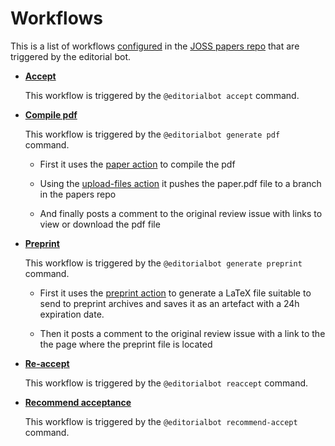 # Workflows

This is a list of workflows [configured](https://github.com/openjournals/joss-papers/tree/master/.github/workflows) in the [JOSS papers repo](https://github.com/openjournals/joss-papers) that are triggered by the editorial bot.

* **[Accept](https://github.com/openjournals/joss-papers/blob/master/.github/workflows/accept.yml)**

    This workflow is triggered by the `@editorialbot accept` command.

* **[Compile pdf](https://github.com/openjournals/joss-papers/blob/master/.github/workflows/draft-paper.yml)**

    This workflow is triggered by the `@editorialbot generate pdf` command.

    * First it uses the [paper action](./github-actions.md#paper) to compile the pdf

    * Using the [upload-files action](./github-actions.md#upload-files) it pushes the paper.pdf file to a branch in the papers repo

    * And finally posts a comment to the original review issue with links to view or download the pdf file

* **[Preprint](https://github.com/openjournals/joss-papers/blob/master/.github/workflows/preprint.yml)**

    This workflow is triggered by the `@editorialbot generate preprint` command.

    * First it uses the [preprint action](./github-actions.md#preprint) to generate a LaTeX file suitable to send to preprint archives and saves it as an artefact with a 24h expiration date.

    * Then it posts a comment to the original review issue with a link to the the page where the preprint file is located

* **[Re-accept](https://github.com/openjournals/joss-papers/blob/master/.github/workflows/reaccept.yml)**

    This workflow is triggered by the `@editorialbot reaccept` command.

* **[Recommend acceptance](https://github.com/openjournals/joss-papers/blob/master/.github/workflows/recommend-acceptance.yml)**

    This workflow is triggered by the `@editorialbot recommend-accept` command.

